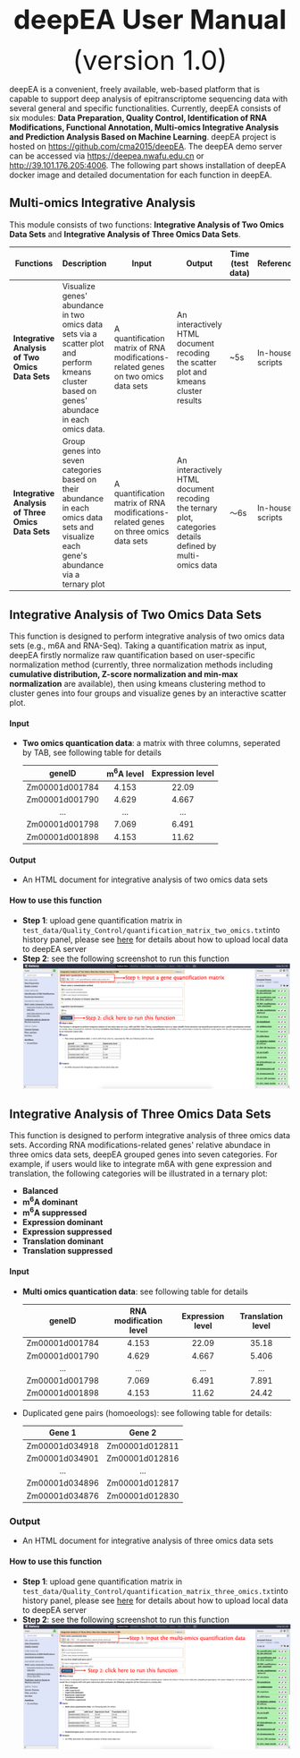 <div align='center' >
<p><font size='70'><strong>deepEA User Manual</strong></font></p>
<font size='100'>(version 1.0)</font>
</div>

deepEA is a convenient, freely available, web-based platform that is capable to support deep analysis of epitranscriptome sequencing data with several general and specific functionalities. Currently, deepEA consists of six modules: **Data Preparation, Quality Control, Identification of RNA Modifications, Functional Annotation, Multi-omics Integrative Analysis and Prediction Analysis Based on Machine Learning**. deepEA project is hosted on https://github.com/cma2015/deepEA. The deepEA demo server can be accessed via https://deepea.nwafu.edu.cn or http://39.101.176.205:4006. The following part shows installation of deepEA docker image and detailed documentation for each function in deepEA.

## Multi-omics Integrative Analysis

This module consists of two functions: **Integrative Analysis of Two Omics Data Sets** and **Integrative Analysis of Three Omics Data Sets**.

| **Functions**                                     | **Description**                                              | **Input**                                                    | **Output**                                                   | Time  (test data) | **Reference**    |
| ------------------------------------------------- | ------------------------------------------------------------ | ------------------------------------------------------------ | ------------------------------------------------------------ | ----------------- | ---------------- |
| **Integrative Analysis of Two Omics Data Sets**   | Visualize genes' abundance in two omics data sets via a scatter plot and perform kmeans cluster based on genes' abundace in each omics data. | A quantification matrix of RNA modifications-related genes on two omics data sets | An interactively HTML document recoding the scatter plot and kmeans cluster results | ~5s               | In-house scripts |
| **Integrative Analysis of Three Omics Data Sets** | Group genes into seven categories based on their abundance in each omics data sets and visualize each gene's abundance via a ternary plot | A quantification matrix of RNA modifications-related genes on three omics data sets | An interactively HTML document recoding the ternary plot, categories details defined by multi-omics data | ～6s              | In-house scripts |



## **Integrative Analysis of Two Omics Data Sets**

This function is designed to perform integrative analysis of two omics data sets (e.g., m6A and RNA-Seq). Taking a quantification matrix as input, deepEA firstly normalize raw quantification based on user-specific normalization method (currently, three normalization methods including **cumulative distribution, Z-score normalization and min-max normalization** are available), then using kmeans clustering method to cluster genes into four groups and visualize genes by an interactive scatter plot.

#### Input

- **Two omics quantication data**: a matrix with three columns, seperated by TAB, see following table for details

  |   **geneID**   | **m<sup>6</sup>A level** | **Expression level** |
  | :------------: | :----------------------: | :------------------: |
  | Zm00001d001784 |          4.153           |        22.09         |
  | Zm00001d001790 |          4.629           |        4.667         |
  |      ...       |           ...            |         ...          |
  | Zm00001d001798 |          7.069           |        6.491         |
  | Zm00001d001898 |          4.153           |        11.62         |

#### Output

- An HTML document for integrative analysis of two omics data sets

#### How to use this function

- **Step 1**: upload gene quantification matrix in `test_data/Quality_Control/quantification_matrix_two_omics.txt`into history panel, please see <a href="https://deepea.nwafu.edu.cn/static/tutorial/2-Quality%20Control.html" target="_blank">here</a> for details about how to upload local data to deepEA server
- **Step 2**: see the following screenshot to run this function
![5-1](../assets/img/5-1.png)

## Integrative Analysis of Three Omics Data Sets

This function is designed to perform integrative analysis of three omics data sets. According RNA modifications-related genes' relative abundace in three omics data sets, deepEA grouped genes into seven categories. For example, if users would like to integrate m6A with gene expression and translation, the following categories will be illustrated in a ternary plot:
  - **Balanced**
  - **m<sup>6</sup>A dominant**
  - **m<sup>6</sup>A suppressed**
  - **Expression dominant**
  - **Expression suppressed**
  - **Translation dominant**
  - **Translation suppressed**

#### Input

- **Multi omics quantication data**: see following table for details

  | **geneID**     | **RNA modification level** | **Expression level** | **Translation level** |
  | :------------: | :------------------------------------: | :-------------------: | :---: |
  | Zm00001d001784 | 4.153                                  | 22.09                 | 35.18 |
  | Zm00001d001790 | 4.629                                  | 4.667                 | 5.406 |
  | ...            | ...                                    | ...                   | ...   |
  | Zm00001d001798 | 7.069                                  | 6.491                 | 7.891 |
  | Zm00001d001898 | 4.153                                  | 11.62                 | 24.42 |

- Duplicated gene pairs (homoeologs): see following table for details:

  |   **Gene 1**   |     Gene 2     |
  | :------------: | :------------: |
  | Zm00001d034918 | Zm00001d012811 |
  | Zm00001d034901 | Zm00001d012816 |
  |      ...       |      ...       |
  | Zm00001d034896 | Zm00001d012817 |
  | Zm00001d034876 | Zm00001d012830 |

### Output

- An HTML document for integrative analysis of three omics data sets

#### How to use this function

- **Step 1**: upload gene quantification matrix in `test_data/Quality_Control/quantification_matrix_three_omics.txt`into history panel, please see <a href="https://deepea.nwafu.edu.cn/static/tutorial/2-Quality%20Control.html" target="_blank">here</a> for details about how to upload local data to deepEA server
- **Step 2**: see the following screenshot to run this function![5-2](../assets/img/5-2.png)
